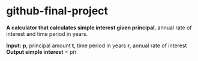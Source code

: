 # github-final-project
**A calculator that calculates simple interest given principal**, annual rate of interest and time period in years.

**Input:**
 **p**, principal amount
  **t**, time period in years
  **r**, annual rate of interest
**Output
   simple interest** = p*t*r
